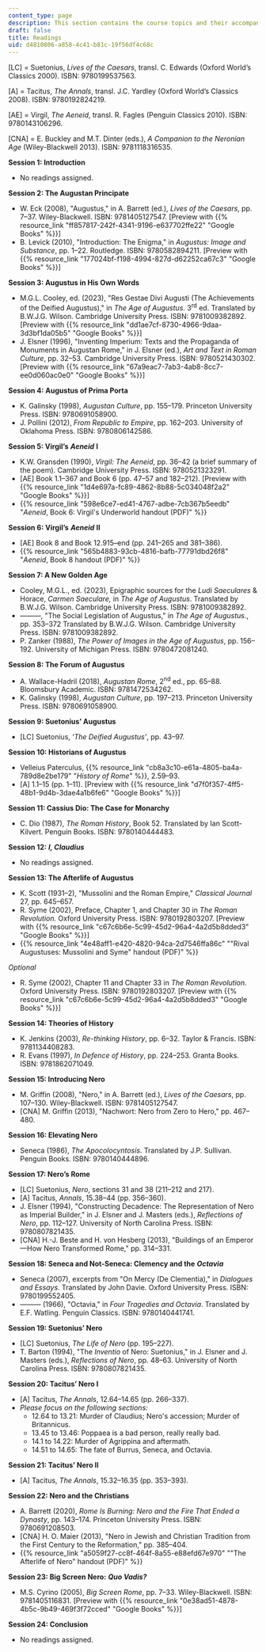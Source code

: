 ```yaml
---
content_type: page
description: This section contains the course topics and their accompanying readings.
draft: false
title: Readings
uid: d4810806-a858-4c41-b81c-19f56df4c68c
---
```

\[LC\] = Suetonius, *Lives of the Caesars*, transl. C. Edwards (Oxford World’s Classics 2000). ISBN: ‎9780199537563. 

\[A\] = Tacitus, *The Annals*, transl. J.C. Yardley (Oxford World’s Classics 2008). ISBN: ‎9780192824219. 

\[AE\] = Virgil, *The Aeneid*, transl. R. Fagles (Penguin Classics 2010). ISBN: ‎9780143106296. 

\[CNA\] = E. Buckley and M.T. Dinter (eds.), *A Companion to the Neronian Age* (Wiley-Blackwell 2013). ISBN: ‎9781118316535. 

**Session 1: Introduction**

- No readings assigned.

**Session 2: The Augustan Principate**

- W. Eck (2008), "Augustus," in A. Barrett (ed.), *Lives of the Caesars*, pp. 7–37. Wiley-Blackwell. ISBN: ‎9781405127547. \[Preview with {{% resource_link "ff857817-242f-4341-9196-e637702ffe22" "Google Books" %}}\]
- B. Levick (2010), "Introduction: The Enigma," in *Augustus: Image and Substance*, pp. 1–22. Routledge. ISBN: ‎9780582894211. \[Preview with {{% resource_link "177024bf-f198-4994-827d-d62252ca67c3" "Google Books" %}}\]

**Session 3: Augustus in His Own Words**

- M.G.L. Cooley, ed. (2023), "Res Gestae Divi Augusti (The Achievements of the Deified Augustus)," in *The Age of Augustus*. 3<sup>rd</sup> ed. Translated by B.W.J.G. Wilson. Cambridge University Press. ISBN: 9781009382892. \[Preview with {{% resource_link "dd1ae7cf-8730-4966-9daa-3d3bf1da05b5" "Google Books" %}}\]
- J. Elsner (1996), "Inventing Imperium: Texts and the Propaganda of Monuments in Augustan Rome," in J. Elsner (ed.), *Art and Text in Roman Culture*, pp. 32–53. Cambridge University Press. ISBN: 9780521430302. \[Preview with {{% resource_link "67a9eac7-7ab3-4ab8-8cc7-ee0d060ac0e0" "Google Books" %}}\]

**Session 4: Augustus of Prima Porta**

- K. Galinsky (1998), *Augustan Culture*, pp. 155–179. Princeton University Press. ISBN: 9780691058900. 
- J. Pollini (2012), *From Republic to Empire*, pp. 162–203. University of Oklahoma Press. ISBN: 9780806142586. 

**Session 5: Virgil’s** ***Aeneid*** **I**

- K.W. Gransden (1990), *Virgil: The Aeneid*, pp. 36–42 (a brief summary of the poem). Cambridge University Press. ISBN: 9780521323291.
- \[AE\] Book 1.1–367 and Book 6 (pp. 47–57 and 182–212). \[Preview with {{% resource_link "1d4e697a-fc89-4862-8b88-5c034048f2a2" "Google Books" %}}\]
- {{% resource_link "598e6ce7-ed41-4767-adbe-7cb367b5eedb" "*Aeneid*, Book 6: Virgil's Underworld handout (PDF)" %}}

**Session 6: Virgil’s** ***Aeneid*** **II**

- \[AE\] Book 8 and Book 12.915–end (pp. 241–265 and 381–386).
- {{% resource_link "565b4883-93cb-4816-bafb-77791dbd26f8" "*Aeneid*, Book 8 handout (PDF)" %}}

**Session 7: A New Golden Age**

- Cooley, M.G.L., ed. (2023), Epigraphic sources for the *Ludi Saeculares* & Horace, *Carmen Saeculare,* in *The Age of Augustus*. Translated by B.W.J.G. Wilson. Cambridge University Press. ISBN: 9781009382892. 
- ———, "The Social Legislation of Augustus," in *The Age of Augustus*., pp. 353–372 Translated by B.W.J.G. Wilson. Cambridge University Press. ISBN: 9781009382892. 
- P. Zanker (1988), *The Power of Images in the Age of Augustus*, pp. 156–192. University of Michigan Press. ISBN: 9780472081240. 

**Session 8: The Forum of Augustus**

- A. Wallace-Hadril (2018), *Augustan Rome*, 2<sup>nd</sup> ed., pp. 65–88. Bloomsbury Academic. ISBN: ‎9781472534262. 
- K. Galinsky (1998), *Augustan Culture*, pp. 197–213. Princeton University Press. ISBN: 9780691058900. 

**Session 9: Suetonius’ Augustus**

- \[LC\] Suetonius, ‘*The Deified Augustus’*, pp. 43–97.

**Session 10: Historians of Augustus**

- Velleius Paterculus, {{% resource_link "cb8a3c10-e61a-4805-ba4a-789d8e2be179" "*History of Rome*" %}}, 2.59–93.
- \[A\] 1.1–15 (pp. 1–11). \[Preview with {{% resource_link "d7f0f357-4ff5-48b1-9d4b-3dae4a1b6fe6" "Google Books" %}}\]

**Session 11: Cassius Dio: The Case for Monarchy**

- C. Dio (1987), *The* *Roman History*, Book 52. Translated by Ian Scott-Kilvert. Penguin Books. ISBN: 9780140444483. 

**Session 12:** ***I, Claudius***

- No readings assigned.

**Session 13: The Afterlife of Augustus**

- K. Scott (1931–2), "Mussolini and the Roman Empire," *Classical Journal* 27, pp. 645–657.
- R. Syme (2002), Preface, Chapter 1, and Chapter 30 in *The Roman Revolution.* Oxford University Press. ISBN: ‎9780192803207. \[Preview with {{% resource_link "c67c6b6e-5c99-45d2-96a4-4a2d5b8dded3" "Google Books" %}}\]
- {{% resource_link "4e48aff1-e420-4820-94ca-2d7546ffa86c" "\"Rival Augustuses: Mussolini and Syme\" handout (PDF)" %}}

*Optional*

- R. Syme (2002), Chapter 11 and Chapter 33 in *The Roman Revolution.* Oxford University Press. ISBN: ‎9780192803207. \[Preview with {{% resource_link "c67c6b6e-5c99-45d2-96a4-4a2d5b8dded3" "Google Books" %}}\]

**Session 14: Theories of History**

- K. Jenkins (2003), *Re-thinking History*, pp. 6–32. Taylor & Francis. ISBN: 9781134408283. 
- R. Evans (1997), *In Defence of History*, pp. 224–253. Granta Books. ISBN: 9781862071049.

**Session 15: Introducing Nero**

- M. Griffin (2008), "Nero," in A. Barrett (ed.), *Lives of the Caesars*, pp. 107–130. Wiley-Blackwell. ISBN: ‎9781405127547. 
- \[CNA\] M. Griffin (2013), "Nachwort: Nero from Zero to Hero," pp. 467–480.

**Session 16: Elevating Nero**

- Seneca (1986), *The Apocolocyntosis*. Translated by J.P. Sullivan. Penguin Books. ISBN: ‎9780140444896. 

**Session 17: Nero’s Rome**

- \[LC\] Suetonius, *Nero*, sections 31 and 38 (211–212 and 217).
- \[A\] Tacitus, *Annals*, 15.38–44 (pp. 356–360). 
- J. Elsner (1994), "Constructing Decadence: The Representation of Nero as Imperial Builder," in J. Elsner and J. Masters (eds.), *Reflections of Nero*, pp. 112–127. University of North Carolina Press. ISBN: ‎9780807821435. 
- \[CNA\] H.-J. Beste and H. von Hesberg (2013), "Buildings of an Emperor—How Nero Transformed Rome," pp. 314–331.

**Session 18: Seneca and Not-Seneca: Clemency and the** ***Octavia***

- Seneca (2007), excerpts from "On Mercy (De Clementia)," in *Dialogues and Essays*. Translated by John Davie. Oxford University Press. ISBN: ‎9780199552405. 
- ——— (1966), "Octavia," in *Four Tragedies and Octavia*. Translated by E.F. Watling. Penguin Classics. ISBN: ‎9780140441741. 

**Session 19: Suetonius’ Nero**

- \[LC\] Suetonius, *The Life of Nero* (pp. 195–227).
- T. Barton (1994), "The *Inventio* of Nero: Suetonius," in J. Elsner and J. Masters (eds.), *Reflections of Nero*, pp. 48–63. University of North Carolina Press. ISBN: ‎9780807821435.

**Session 20: Tacitus’ Nero I**

- \[A\] Tacitus, *The Annals*, 12.64–14.65 (pp. 266–337).
- *Please focus on the following sections:*
    - 12.64 to 13.21: Murder of Claudius; Nero's accession; Murder of Britannicus.
    - 13.45 to 13.46: Poppaea is a bad person, really really bad.
    - 14.1 to 14.22: Murder of Agrippina and aftermath.
    - 14.51 to 14.65: The fate of Burrus, Seneca, and Octavia.

**Session 21: Tacitus’ Nero II**

- \[A\] Tacitus, *The Annals*, 15.32–16.35 (pp. 353–393).

**Session 22: Nero and the Christians**

- A. Barrett (2020), *Rome Is Burning: Nero and the Fire That Ended a Dynasty*, pp. 143–174. Princeton University Press. ISBN: 9780691208503.
- \[CNA\] H. O. Maier (2013), "Nero in Jewish and Christian Tradition from the First Century to the Reformation," pp. 385–404.
- {{% resource_link "a5059f27-cc8f-464f-8a55-e88efd67e970" "\"The Afterlife of Nero\" handout (PDF)" %}}

**Session 23: Big Screen Nero:** ***Quo Vadis?***

- M.S. Cyrino (2005), *Big Screen Rome*, pp. 7–33. Wiley-Blackwell. ISBN: ‎9781405116831. \[Preview with {{% resource_link "0e38ad51-4878-4b5c-9b49-469f3f72cced" "Google Books" %}}\]

**Session 24: Conclusion**

- No readings assigned.